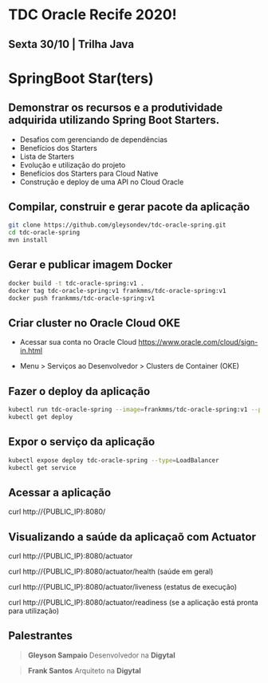 # TDC Oracle Recife 2020!

## Sexta 30/10 | Trilha Java


# SpringBoot Star(ters) 

## Demonstrar os recursos e a produtividade adquirida utilizando Spring Boot Starters.

- Desafios com gerenciando de dependências 
- Benefícios dos Starters
- Lista de Starters
- Evolução e utilização do projeto
- Benefícios dos Starters para Cloud Native
- Construção e deploy de uma API no Cloud Oracle

## Compilar, construir e gerar pacote da aplicação
```bash
git clone https://github.com/gleysondev/tdc-oracle-spring.git
cd tdc-oracle-spring
mvn install
```

## Gerar e publicar imagem Docker
```bash
docker build -t tdc-oracle-spring:v1 .
docker tag tdc-oracle-spring:v1 frankmms/tdc-oracle-spring:v1
docker push frankmms/tdc-oracle-spring:v1
```

## Criar cluster no Oracle Cloud OKE

* Acessar sua conta no Oracle Cloud https://www.oracle.com/cloud/sign-in.html

* Menu > Serviços ao Desenvolvedor > Clusters de Container (OKE)

## Fazer o deploy da aplicação

```bash
kubectl run tdc-oracle-spring --image=frankmms/tdc-oracle-spring:v1 --port=8080
kubectl get deploy
```

## Expor o serviço da aplicação

```bash
kubectl expose deploy tdc-oracle-spring --type=LoadBalancer
kubectl get service
```

## Acessar a aplicação

curl http://{PUBLIC_IP}:8080/


## Visualizando a saúde da aplicaçaõ com Actuator

curl http://{PUBLIC_IP}:8080/actuator

curl http://{PUBLIC_IP}:8080/actuator/health (saúde em geral)

curl http://{PUBLIC_IP}:8080/actuator/liveness (estatus de execução)

curl http://{PUBLIC_IP}:8080/actuator/readiness (se a aplicação está pronta para utilização)


## Palestrantes
> **Gleyson Sampaio** Desenvolvedor na **Digytal** 

> **Frank Santos** Arquiteto na **Digytal** 
